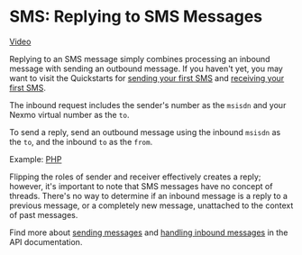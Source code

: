 # SMS: Replying to SMS Messages

[Video](https://vimeo.com/98325185)

Replying to an SMS message simply combines processing an inbound message with sending an outbound message. If you
haven't yet, you may want to visit the Quickstarts for [sending your first SMS][1] and [receiving your first SMS][2].

The inbound request includes the sender's number as the `msisdn` and your Nexmo virtual number as the `to`. 

To send a reply, send an outbound message using the inbound `msisdn` as the `to`, and the inbound `to` as the `from`. 

Example: [PHP](./php/reply.php)

Flipping the roles of sender and receiver effectively creates a reply; however, it's important to note that SMS messages 
have no concept of threads. There's no way to determine if an inbound message is a reply to a previous message, or a 
completely new message, unattached to the context of past messages.

Find more about [sending messages][3] and [handling inbound messages][4] in the API documentation.

[1]: ../send/
[2]: ../receive/
[3]: https://docs.nexmo.com/index.php/sms-api/send-message
[4]: https://docs.nexmo.com/index.php/sms-api/handle-inbound-message